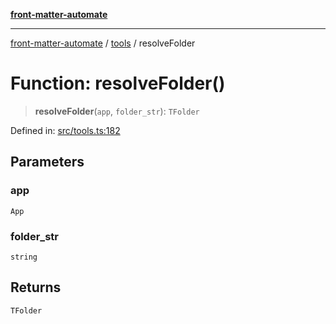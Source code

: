[**front-matter-automate**](../../README.md)

***

[front-matter-automate](../../modules.md) / [tools](../README.md) / resolveFolder

# Function: resolveFolder()

> **resolveFolder**(`app`, `folder_str`): `TFolder`

Defined in: [src/tools.ts:182](https://github.com/Christian-Me/folder-to-tags-plugin/blob/c4f3804089f2bfe27979efdfa349dd5a9da04cc5/src/tools.ts#L182)

## Parameters

### app

`App`

### folder\_str

`string`

## Returns

`TFolder`
